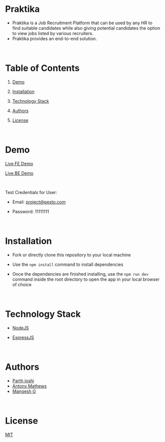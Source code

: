 # Praktika

- Praktika is a Job Recruitment Platform that can be used by any HR to find suitable candidates while also giving potential candidates the option to view jobs listed by various recruiters. 
- Praktika provides an end-to-end solution.

<br/>
  

# Table of Contents

  

1. [Demo](#demo)

2. [Installation](#installation)

3. [Technology Stack](#technology-stack)

4. [Authors](#authors)

5. [License](#license)

  

<br/>

  

# Demo

  
[Live FE Demo](https://praktika-frontend.onrender.com/)

[Live BE Demo](https://praktika-frontend.onrender.com)

<br/>

Test Credentials for User:

- Email: project@pesto.com

- Password: 11111111

 
<br/>

  

# Installation

  

- Fork or directly clone this repository to your local machine

- Use the `npm install` command to install dependencies

- Once the dependencies are finished installing, use the `npm run dev` command inside the root directory to open the app in your local browser of choice

  

<br/>

  

# Technology Stack

- [NodeJS](https://nodejs.org/en/about/)

- [ExpressJS](https://expressjs.com/)
  

<br/>

  

# Authors

- [Parth joshi](https://github.com/ParthJedi)
- [Antony Mathews](https://github.com/ParthJedi)
- [Mangesh G](https://github.com/ParthJedi)

<br/>

  

# License

  

[MIT](https://opensource.org/licenses/MIT)
